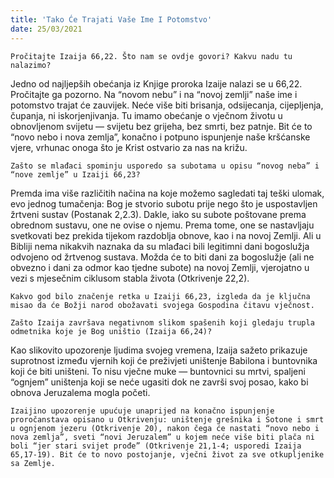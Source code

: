 ```yaml
---
title: 'Tako Će Trajati Vaše Ime I Potomstvo'
date: 25/03/2021
---
```


`Pročitajte Izaija 66,22. Što nam se ovdje govori? Kakvu nadu tu nalazimo?`

Jedno od najljepših obećanja iz Knjige proroka Izaije nalazi se u 66,22. Pročitajte ga pozorno. Na “novom nebu” i na “novoj zemlji” naše ime i potomstvo trajat će zauvijek. Neće više biti brisanja, odsijecanja, cijepljenja, čupanja, ni iskorjenjivanja. Tu imamo obećanje o vječnom životu u obnovljenom svijetu — svijetu bez grijeha, bez smrti, bez patnje. Bit će to “novo nebo i nova zemlja”, konačno i potpuno ispunjenje naše kršćanske vjere, vrhunac onoga što je Krist ostvario za nas na križu.

`Zašto se mlađaci spominju usporedo sa subotama u opisu “novog neba” i “nove zemlje” u Izaiji 66,23?`

Premda ima više različitih načina na koje možemo sagledati taj teški ulomak, evo jednog tumačenja: Bog je stvorio subotu prije nego što je uspostavljen žrtveni sustav (Postanak 2,2.3). Dakle, iako su subote poštovane prema obrednom sustavu, one ne ovise o njemu. Prema tome, one se nastavljaju svetkovati bez prekida tijekom razdoblja obnove, kao i na novoj Zemlji. Ali u Bibliji nema nikakvih naznaka da su mlađaci bili legitimni dani bogoslužja odvojeno od žrtvenog sustava. Možda će to biti dani za bogoslužje (ali ne obvezno i dani za odmor kao tjedne subote) na novoj Zemlji, vjerojatno u vezi s mjesečnim ciklusom stabla života (Otkrivenje 22,2).

`Kakvo god bilo značenje retka u Izaiji 66,23, izgleda da je ključna misao da će Božji narod obožavati svojega Gospodina čitavu vječnost.`

`Zašto Izaija završava negativnom slikom spašenih koji gledaju trupla odmetnika koje je Bog uništio (Izaija 66,24)?`

Kao slikovito upozorenje ljudima svojeg vremena, Izaija sažeto prikazuje suprotnost između vjernih koji će preživjeti uništenje Babilona i buntovnika koji će biti uništeni. To nisu vječne muke — buntovnici su mrtvi, spaljeni “ognjem” uništenja koji se neće ugasiti dok ne završi svoj posao, kako bi obnova Jeruzalema mogla početi.

`Izaijino upozorenje upućuje unaprijed na konačno ispunjenje proročanstava opisano u Otkrivenju: uništenje grešnika i Sotone i smrt u ognjenom jezeru (Otkrivenje 20), nakon čega će nastati “novo nebo i nova zemlja”, sveti “novi Jeruzalem” u kojem neće više biti plača ni boli “jer stari svijet prođe” (Otkrivenje 21,1-4; usporedi Izaija 65,17-19). Bit će to novo postojanje, vječni život za sve otkupljenike sa Zemlje.`